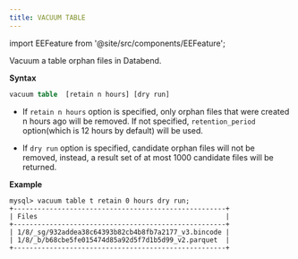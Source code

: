 ```yaml
---
title: VACUUM TABLE
---
```

import EEFeature from '@site/src/components/EEFeature';

<EEFeature featureName='VACUUM TABLE'/>

Vacuum a table orphan files in Databend.

**Syntax**
```sql
vacuum table  [retain n hours] [dry run]
```

- If `retain n hours` option is specified, only orphan files that were created n hours ago will be removed. If not specified, `retention_period` option(which is 12 hours by default) will be used.

- If `dry run` option is specified, candidate orphan files will not be removed, instead, a result set of at most 1000 candidate files will be returned.

**Example**
```
mysql> vacuum table t retain 0 hours dry run;
+-----------------------------------------------------+
| Files                                               |
+-----------------------------------------------------+
| 1/8/_sg/932addea38c64393b82cb4b8fb7a2177_v3.bincode |
| 1/8/_b/b68cbe5fe015474d85a92d5f7d1b5d99_v2.parquet  |
+-----------------------------------------------------+
```